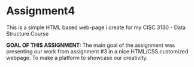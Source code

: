# Assignment4
This is a simple HTML based web-page i create for my CISC 3130 - Data Structure Course

<b>GOAL OF THIS ASSIGNMENT: </b>
The main goal of the assignment was presenting our work from assignment #3 in a nice HTML/CSS customized webpage. To make a platform to showcase our creativity. 
